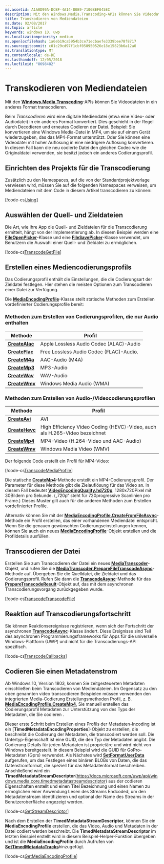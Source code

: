 ```yaml
---
ms.assetid: A1A0D99A-DCBF-4A14-80B9-7106BEF045EC
description: Mit den Windows.Media.Transcoding-APIs können Sie Videodateien von einem Format in ein anderes transcodieren.
title: Transkodieren von Mediendateien
ms.date: 02/08/2017
ms.topic: article
keywords: windows 10, uwp
ms.localizationpriority: medium
ms.openlocfilehash: 1a6eb19ca5954b3ce71ecbaefe3339bee78f8717
ms.sourcegitcommit: c01c29cd97f1cbf050950526e18e15823b6a12a0
ms.translationtype: MT
ms.contentlocale: de-DE
ms.lasthandoff: 12/05/2018
ms.locfileid: "8698482"
---
```

# <a name="transcode-media-files"></a>Transkodieren von Mediendateien



Mit den [**Windows.Media.Transcoding**](https://msdn.microsoft.com/library/windows/apps/br207105)-APIs können Sie Videodateien in ein anderes Format transcodieren.

Beim *Transcodieren* wird eine digitale Mediendatei (etwa eine Video- oder Audiodatei) in ein anderes Format konvertiert. Dies geschieht in der Regel durch Decodieren und erneutes Codieren der Datei. Beispiel: Sie konvertieren eine Windows Media-Datei in MP4, um sie auf einem Gerät wiederzugeben, das das MP4-Format unterstützt. Oder Sie können eine Videodatei mit hoher Auflösung in eine niedrigere Auflösung konvertieren. In diesem Fall kann die neu codierte Datei den gleichen Codec wie die Originaldatei verwenden, sie besitzt jedoch ein anderes Codierungsprofil.

## <a name="set-up-your-project-for-transcoding"></a>Einrichten des Projekts für die Transcodierung

Zusätzlich zu den Namespaces, auf die von der Standardprojektvorlage verwiesen wird, müssen Sie auf die folgenden Namespaces verweisen, um Mediendateien mit dem Code in diesem Artikel transcodieren zu können:

[!code-cs[Using](./code/TranscodeWin10/cs/MainPage.xaml.cs#SnippetUsing)]

## <a name="select-source-and-destination-files"></a>Auswählen der Quell- und Zieldateien

Die Art, wie Ihre App die Quell- und Zieldateien für die Transcodierung ermittelt, hängt von der Implementierung ab. In diesem Beispiel werden eine [**FileOpenPicker**](https://msdn.microsoft.com/library/windows/apps/br207847)-Klasse und eine [**FileSavePicker**](https://msdn.microsoft.com/library/windows/apps/br207871)-Klasse verwendet, um Benutzern die Auswahl einer Quell- und Zieldatei zu ermöglichen.

[!code-cs[TranscodeGetFile](./code/TranscodeWin10/cs/MainPage.xaml.cs#SnippetTranscodeGetFile)]

## <a name="create-a-media-encoding-profile"></a>Erstellen eines Mediencodierungsprofils

Das Codierungsprofil enthält die Einstellungen, die die Codierungsart der Zieldatei festlegen. Hier stehen die meisten Optionen zum Transcodieren einer Datei zur Verfügung.

Die [**MediaEncodingProfile**](https://msdn.microsoft.com/library/windows/apps/hh701026)-Klasse stellt statische Methoden zum Erstellen vordefinierter Codierungsprofile bereit:

### <a name="methods-for-creating-audio-only-encoding-profiles"></a>Methoden zum Erstellen von Codierungsprofilen, die nur Audio enthalten

Methode  |Profil  |
---------|---------|
[**CreateAlac**](https://docs.microsoft.com/uwp/api/windows.media.mediaproperties.mediaencodingprofile.createalac)     |Apple Lossless Audio Codec (ALAC)-Audio         |
[**CreateFlac**](https://docs.microsoft.com/uwp/api/windows.media.mediaproperties.mediaencodingprofile.createflac)     |Free Lossless Audio Codec (FLAC)-Audio.         |
[**CreateM4a**](https://docs.microsoft.com/uwp/api/windows.media.mediaproperties.mediaencodingprofile.createm4a)     |AAC-Audio (M4A)         |
[**CreateMp3**](https://docs.microsoft.com/uwp/api/windows.media.mediaproperties.mediaencodingprofile.createmp3)     |MP3-Audio         |
[**CreateWav**](https://docs.microsoft.com/uwp/api/windows.media.mediaproperties.mediaencodingprofile.createwav)     |WAV-Audio         |
[**CreateWmv**](https://docs.microsoft.com/uwp/api/windows.media.mediaproperties.mediaencodingprofile.createwmv)     |Windows Media Audio (WMA)         |

### <a name="methods-for-creating-audio--video-encoding-profiles"></a>Methoden zum Erstellen von Audio-/Videocodierungsprofilen

Methode  |Profil  |
---------|---------|
[**CreateAvi**](https://docs.microsoft.com/uwp/api/windows.media.mediaproperties.mediaencodingprofile.createavi) |AVI |
[**CreateHevc**](https://docs.microsoft.com/uwp/api/windows.media.mediaproperties.mediaencodingprofile.createhevc) |High Efficiency Video Coding (HEVC)-Video, auch als H.265-Video bezeichnet |
[**CreateMp4**](https://docs.microsoft.com/uwp/api/windows.media.mediaproperties.mediaencodingprofile.createmp4) |MP4-Video (H.264-Video und AAC-Audio) |
[**CreateWmv**](https://docs.microsoft.com/uwp/api/windows.media.mediaproperties.mediaencodingprofile.createwmv) |Windows Media Video (WMV) |


Der folgende Code erstellt ein Profil für MP4-Video:

[!code-cs[TranscodeMediaProfile](./code/TranscodeWin10/cs/MainPage.xaml.cs#SnippetTranscodeMediaProfile)]

Die statische [**CreateMp4**](https://docs.microsoft.com/uwp/api/windows.media.mediaproperties.mediaencodingprofile.createmp4)-Methode erstellt ein MP4-Codierungsprofil. Der Parameter für diese Methode gibt die Zielauflösung für das Video an. In diesem Fall bedeutet [**VideoEncodingQuality.hd720p**](https://msdn.microsoft.com/library/windows/apps/hh701290): 1280x720Pixel mit 30Bildern pro Sekunde. („720p“ steht für 720progressive Scanlinien pro Frame.) Dieses Muster gilt auch für die anderen Methoden zum Erstellen vordefinierter Profile.

Alternativ können Sie mit der [**MediaEncodingProfile.CreateFromFileAsync**](https://msdn.microsoft.com/library/windows/apps/hh701047)-Methode ein Profil erstellen, das einer vorhandenen Mediendatei entspricht. Wenn Sie die genauen gewünschten Codierungseinstellungen kennen, können Sie auch ein neues [**MediaEncodingProfile**](https://msdn.microsoft.com/library/windows/apps/hh701026)-Objekt erstellen und die Profildetails ausfüllen.

## <a name="transcode-the-file"></a>Transcodieren der Datei

Erstellen Sie zum Transcodieren der Datei ein neues [**MediaTranscoder**](https://msdn.microsoft.com/library/windows/apps/br207080)-Objekt, und rufen Sie die [**MediaTranscoder.PrepareFileTranscodeAsync**](https://msdn.microsoft.com/library/windows/apps/hh700936)-Methode auf. Übergeben Sie die Quelldatei, die Zieldatei und das Codierungsprofil. Rufen Sie dann die [**TranscodeAsync**](https://msdn.microsoft.com/library/windows/apps/hh700946)-Methode für das [**PrepareTranscodeResult**](https://msdn.microsoft.com/library/windows/apps/hh700941)-Objekt auf, das mit dem asynchronen Transcodierungsvorgang zurückgegeben wurde.

[!code-cs[TranscodeTranscodeFile](./code/TranscodeWin10/cs/MainPage.xaml.cs#SnippetTranscodeTranscodeFile)]

## <a name="respond-to-transcoding-progress"></a>Reaktion auf Transcodierungsfortschritt

Sie können Reaktionsereignisse registrieren, wenn sich der Fortschritt der asynchronen [**TranscodeAsync**](https://msdn.microsoft.com/library/windows/apps/hh700946)-Klasse ändert. Diese Ereignisse sind Teil des asynchronen Programmierungsframeworks für Apps für die universelle Windows-Plattform (UWP) und nicht für die Transcodierungs-API spezifisch.

[!code-cs[TranscodeCallbacks](./code/TranscodeWin10/cs/MainPage.xaml.cs#SnippetTranscodeCallbacks)]


## <a name="encode-a-metadata-stream"></a>Codieren Sie einen Metadatenstrom
Ab Windows 10, Version 1803, können Sie zeitgesteuerten Metadaten einschließen beim Transcodieren von Mediendateien. Im Gegensatz zu den oben genannten video transcodieren Beispielen müssen verwenden den integrierten Media-Codierung Erstellungsmethoden Profil, z. B. [**MediaEncodingProfile.CreateMp4**](https://docs.microsoft.com/uwp/api/windows.media.mediaproperties.mediaencodingprofile.createmp4), Sie manuell erstellen das Codierungsprofil Metadaten zur Unterstützung von des Typs der Metadaten, die Sie codieren .

Dieser erste Schritt beim Erstellen eines Profils der Metadaten-Incoding ist ein [**TimedMetadataEncodingProperties**]-Objekt zu erstellen, die beschreibt die Codierung der Metadaten, die transcodiert werden soll. Die Untertyp-Eigenschaft ist eine GUID, die den Typ der Metadaten angibt. Die Codierung Details für jeden Metadaten ist proprietäre und wird nicht von Windows bereitgestellt. In diesem Beispiel wird die GUID für GoPro-Metadaten (Gprs) verwendet. Als Nächstes wird [**SetFormatUserData**](https://docs.microsoft.com/uwp/api/windows.media.mediaproperties.timedmetadataencodingproperties.setformatuserdata) aufgerufen, um das Festlegen eines binären BLOBs von Daten, die das Datenstromformat, die speziell für das Metadatenformat beschreiben. Anschließend wird ein **TimedMetadataStreamDescriptor**(https://docs.microsoft.com/uwp/api/windows.media.core.timedmetadatastreamdescriptor) aus der codieren Eigenschaften erstellt und einen Titel Bezeichnung und einen Namen zu ermöglichen einer Anwendung Lesen des Streams Endcoded, um den Metadatenstream identifizieren und optional der Name des Streams in der Benutzeroberfläche angezeigt werden. 
 
[!code-cs[GetStreamDescriptor](./code/TranscodeWin10/cs/MainPage.xaml.cs#SnippetGetStreamDescriptor)]

Nach dem Erstellen der **TimedMetadataStreamDescriptor**, können Sie ein **MediaEncodingProfile** erstellen, die das Video, Audio und Metadaten in der Datei codiert werden beschreibt. Die **TimedMetadataStreamDescriptor** im letzten Beispiel erstellt wird in diesem Beispiel-Helper-Funktion übergeben und ist die **MediaEncodingProfile** durch Aufrufen von [**SetTimedMetadataTracks**](https://docs.microsoft.com/en-us/uwp/api/windows.media.mediaproperties.mediaencodingprofile.settimedmetadatatracks)hinzugefügt.

[!code-cs[GetMediaEncodingProfile](./code/TranscodeWin10/cs/MainPage.xaml.cs#SnippetGetMediaEncodingProfile)]
 

 




